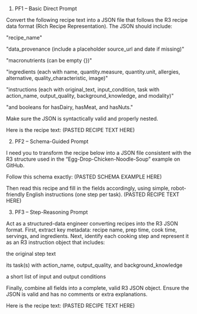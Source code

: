 1) PF1 – Basic Direct Prompt

Convert the following recipe text into a JSON file that follows the R3 recipe data format (Rich Recipe Representation).
The JSON should include:

"recipe_name"

"data_provenance (include a placeholder source_url and date if missing)"

"macronutrients (can be empty {})"

"ingredients (each with name, quantity.measure, quantity.unit, allergies, alternative, quality_characteristic, image)"

"instructions (each with original_text, input_condition, task with action_name, output_quality, background_knowledge, and modality)"

"and booleans for hasDairy, hasMeat, and hasNuts."

Make sure the JSON is syntactically valid and properly nested.

Here is the recipe text:
(PASTED RECIPE TEXT HERE)


2) PF2 – Schema-Guided Prompt

I need you to transform the recipe below into a JSON file consistent with the R3 structure used in the “Egg-Drop-Chicken-Noodle-Soup” example on GitHub.

Follow this schema exactly:
(PASTED SCHEMA EXAMPLE HERE)

Then read this recipe and fill in the fields accordingly, using simple, robot-friendly English instructions (one step per task).
(PASTED RECIPE TEXT HERE)



3) PF3 – Step-Reasoning Prompt

Act as a structured-data engineer converting recipes into the R3 JSON format.
First, extract key metadata: recipe name, prep time, cook time, servings, and ingredients.
Next, identify each cooking step and represent it as an R3 instruction object that includes:

the original step text

its task(s) with action_name, output_quality, and background_knowledge

a short list of input and output conditions

Finally, combine all fields into a complete, valid R3 JSON object.
Ensure the JSON is valid and has no comments or extra explanations.

Here is the recipe text:
(PASTED RECIPE TEXT HERE)
